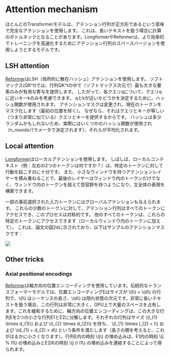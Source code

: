 <!--
Copyright 2023 The HuggingFace Team. All rights reserved.

Licensed under the Apache License, Version 2.0 (the "License"); you may not use this file except in compliance with
the License. You may obtain a copy of the License at

http://www.apache.org/licenses/LICENSE-2.0

Unless required by applicable law or agreed to in writing, software distributed under the License is distributed on
an "AS IS" BASIS, WITHOUT WARRANTIES OR CONDITIONS OF ANY KIND, either express or implied. See the License for the
specific language governing permissions and limitations under the License.

⚠️ このファイルはMarkdown形式ですが、ドキュメンテーションビルダー用の特定の構文を含んでおり、Markdownビューアーでは正しく表示されないことに注意してください。
-->

# Attention mechanism

ほとんどのTransformerモデルは、アテンション行列が正方形であるという意味で完全なアテンションを使用します。
これは、長いテキストを扱う場合に計算のボトルネックとなることがあります。LongformerやReformerは、より効率的でトレーニングを高速化するためにアテンション行列のスパースバージョンを使用しようとするモデルです。

## LSH attention

[Reformer](model_doc/reformer)はLSH（局所的に散在ハッシュ）アテンションを使用します。
ソフトマックス(QK^t)では、行列QK^tの中で（ソフトマックス次元で）最も大きな要素のみが有用な寄与を提供します。
したがって、各クエリqについて、クエリqに近いキーkのみを考慮できます。
qとkが近いかどうかを決定するために、ハッシュ関数が使用されます。
アテンションマスクは変更され、現在のトークンをマスク化します（最初の位置を除く）。
なぜなら、それはクエリとキーが等しい（つまり非常に似ている）クエリとキーを提供するからです。
ハッシュは多少ランダムかもしれないため、実際にはいくつかのハッシュ関数が使用され（n_roundsパラメータで決定されます）、それらが平均化されます。

## Local attention

[Longformer](model_doc/longformer)はローカルアテンションを使用します。
しばしば、ローカルコンテキスト（例：左右の2つのトークンは何ですか？）は、特定のトークンに対して行動を起こすのに十分です。
また、小さなウィンドウを持つアテンションレイヤーを積み重ねることで、最後のレイヤーはウィンドウ内のトークンだけでなく、ウィンドウ内のトークンを超えて受容野を持つようになり、文全体の表現を構築できます。

一部の事前選択された入力トークンにはグローバルアテンションも与えられます。
これらの少数のトークンに対して、アテンション行列はすべてのトークンにアクセスでき、このプロセスは対称的です。
他のすべてのトークンは、これらの特定のトークンにアクセスできます（ローカルウィンドウ内のトークンに加えて）。
これは、論文の図2dに示されており、以下はサンプルのアテンションマスクです：

<div class="flex justify-center">
    <img scale="50 %" align="center" src="https://hf-mirror.com/datasets/huggingface/documentation-images/resolve/main/local_attention_mask.png"/>
</div>


## Other tricks

### Axial positional encodings

[Reformer](model_doc/reformer)は軸方向の位置エンコーディングを使用しています。伝統的なトランスフォーマーモデルでは、位置エンコーディングEはサイズが \\(l\\) × \\(d\\) の行列で、\\(l\\) はシーケンスの長さ、\\(d\\) は隠れ状態の次元です。非常に長いテキストを扱う場合、この行列は非常に大きく、GPU上で大量のスペースを占有します。これを緩和するために、軸方向の位置エンコーディングは、この大きな行列Eを2つの小さな行列E1とE2に分解します。それぞれの行列はサイズ \\(l_{1} \times d_{1}\\) および \\(l_{2} \times d_{2}\\) を持ち、 \\(l_{1} \times l_{2} = l\\) および \\(d_{1} + d_{2} = d\\) という条件を満たします（長さの積を考えると、これがはるかに小さくなります）。行列E内の時刻 \\(j\\) の埋め込みは、E1内の時刻 \\(j \% l1\\) の埋め込みとE2内の時刻 \\(j // l1\\) の埋め込みを連結することによって得られます。

